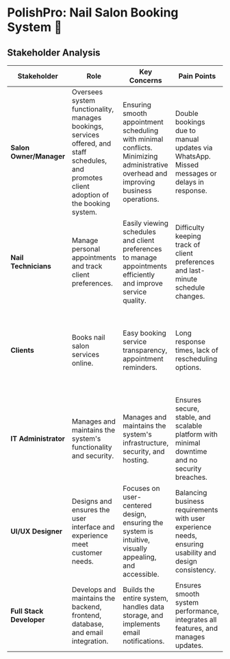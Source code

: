 # PolishPro: Nail Salon Booking System 💅 

## Stakeholder Analysis

| **Stakeholder**         | **Role**                                                                 | **Key Concerns**                                               | **Pain Points**                                                       | **Success Metric**                                        |
|-------------------------|--------------------------------------------------------------------------|---------------------------------------------------------------|----------------------------------------------------------------------|-----------------------------------------------------------|
| **Salon Owner/Manager**  | Oversees system functionality, manages bookings, services offered, and staff schedules, and promotes client adoption of the booking system. | Ensuring smooth appointment scheduling with minimal conflicts. Minimizing administrative overhead and improving business operations. | Double bookings due to manual updates via WhatsApp. Missed messages or delays in response. | 100% accurate scheduling without double bookings.          |
| **Nail Technicians**     | Manage personal appointments and track client preferences.               | Easily viewing schedules and client preferences to manage appointments efficiently and improve service quality. | Difficulty keeping track of client preferences and last-minute schedule changes. | 90% of client preferences accurately recorded and accessible, ensuring better service and smoother scheduling. |
| **Clients**              | Books nail salon services online.                                        | Easy booking service transparency, appointment reminders.      | Long response times, lack of rescheduling options.                    | 90% customer satisfaction rate, 95% of clients can book, reschedule, or cancel appointments smoothly. |
| **IT Administrator**     | Manages and maintains the system's functionality and security.           | Manages and maintains the system's infrastructure, security, and hosting. | Ensures secure, stable, and scalable platform with minimal downtime and no security breaches. |Achieve 99.9% system uptime, ensure no security breaches, and optimize infrastructure costs. |
| **UI/UX Designer**       | Designs and ensures the user interface and experience meet customer needs. | Focuses on user-centered design, ensuring the system is intuitive, visually appealing, and accessible. | Balancing business requirements with user experience needs, ensuring usability and design consistency. | Increased user engagement, 90% client satisfaction with the booking system's usability. |
| **Full Stack Developer** | Develops and maintains the backend, frontend, database, and email integration. | Builds the entire system, handles data storage, and implements email notifications. | Ensures smooth system performance, integrates all features, and manages updates. | Timely updates and bug-free functionality. |
